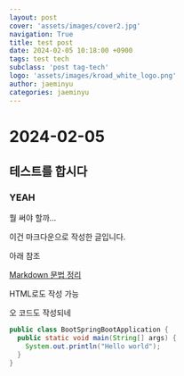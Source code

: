 ```yaml
---
layout: post
cover: 'assets/images/cover2.jpg'
navigation: True
title: test post
date: 2024-02-05 10:18:00 +0900
tags: test tech
subclass: 'post tag-tech'
logo: 'assets/images/kroad_white_logo.png'
author: jaeminyu
categories: jaeminyu
---
```


# 2024-02-05
## 테스트를 합시다
### YEAH

뭘 써야 할까...

이건 마크다운으로 작성한 글입니다.

아래 참조

[Markdown 문법 정리](https://gist.github.com/ihoneymon/652be052a0727ad59601)


HTML로도 작성 가능

오 코드도 작성되네

```java
public class BootSpringBootApplication {
  public static void main(String[] args) {
    System.out.println("Hello world");
  }
}
```